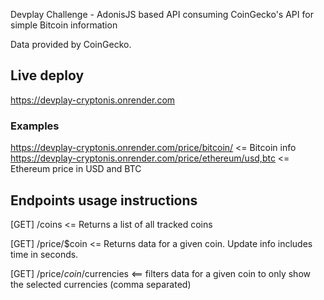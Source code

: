Devplay Challenge - AdonisJS based API consuming CoinGecko's API for simple Bitcoin information<br/>


Data provided by CoinGecko.<br/>


## Live deploy<br/>
https://devplay-cryptonis.onrender.com <br/>

### Examples<br/>
<a href="https://devplay-cryptonis.onrender.com/price/bitcoin/">https://devplay-cryptonis.onrender.com/price/bitcoin/ <= Bitcoin info </a><br/>
<a href="https://devplay-cryptonis.onrender.com/price/ethereum/usd,btc">https://devplay-cryptonis.onrender.com/price/ethereum/usd,btc <= Ethereum price in USD and BTC</a><br/>

## Endpoints usage instructions<br/>
[GET] /coins <= Returns a list of all tracked coins<br/>

[GET] /price/$coin <= Returns data for a given coin. Update info includes time in seconds.<br/>

[GET] /price/$coin/$currencies <== filters data for a given coin to only show the selected currencies (comma separated)<br/>
